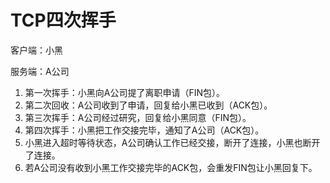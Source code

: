# TCP四次挥手

客户端：小黑

服务端：A公司

1. 第一次挥手：小黑向A公司提了离职申请（FIN包）。
2. 第二次回收：A公司收到了申请，回复给小黑已收到（ACK包）。
3. 第三次挥手：A公司经过研究，回复给小黑同意（FIN包）。
4. 第四次挥手：小黑把工作交接完毕，通知了A公司（ACK包）。
5. 小黑进入超时等待状态，A公司确认工作已经交接，断开了连接，小黑也断开了连接。
6. 若A公司没有收到小黑工作交接完毕的ACK包，会重发FIN包让小黑回复下。
